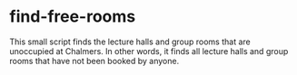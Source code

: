 # find-free-rooms

This small script finds the lecture halls and group rooms that are unoccupied at Chalmers.
In other words, it finds all lecture halls and group rooms that have not been booked by anyone. 
